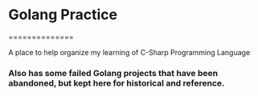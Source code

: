 # Golang Practice
==============

A place to help organize my learning of C-Sharp Programming Language


### Also has some failed Golang projects that have been abandoned, but kept here for historical and reference. 
